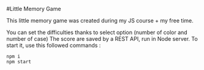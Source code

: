 #Little Memory Game

This little memory game was created during my JS course + my free time.

You can set the difficulties thanks to select option (number of color and number of case)
The score are saved by a REST API, run in Node server.
To start it, use this followed commands :
```shell
npm i
npm start
```

